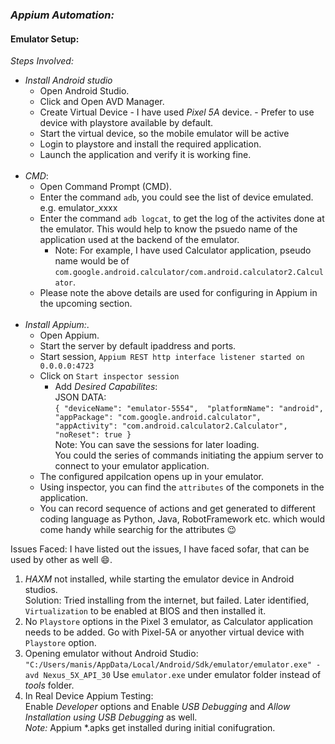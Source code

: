 
### ***Appium Automation:***
#### Emulator Setup:
*Steps Involved:*
<br>
* *Install Android studio*
  * Open Android Studio.
  * Click and Open AVD Manager.
  * Create Virtual Device - I have used *Pixel 5A* device. - Prefer to use device with playstore available by default.
  * Start the virtual device, so the mobile emulator will be active
  * Login to playstore and install the required application.
  * Launch the application and verify it is working fine.
    <br><br>
* _CMD_:
    * Open Command Prompt (CMD).
    * Enter the command `adb`, you could see the list of device emulated. e.g. emulator_xxxx
    * Enter the command `adb logcat`, to get the log of the activites done at the emulator. This would help to know the psuedo name of the application used at the backend of the emulator.
        * Note: For example, I have used Calculator application, pseudo name would be of `com.google.android.calculator/com.android.calculator2.Calculator`.
    * Please note the above details are used for configuring in Appium in the upcoming section.
    <br><br>
* _Install Appium:_.
  * Open Appium.
  * Start the server by default ipaddress and ports.    
  * Start session, 
  `Appium REST http interface listener started on 0.0.0.0:4723`
  * Click on `Start inspector session` 
    * Add *Desired Capabilites*: <br> 
    JSON DATA: <br>
        `{
          "deviceName": "emulator-5554", 
          "platformName": "android",
          "appPackage": "com.google.android.calculator",
          "appActivity": "com.android.calculator2.Calculator",
          "noReset": true
        }`
      <br>Note: You can save the sessions for later loading. <br>
      You could  the series of commands initiating the appium server to connect to your emulator application.
  * The configured appilcation opens up in your emulator.
  * Using inspector, you can find the `attributes` of the componets in the application.
  * You can record sequence of actions and get generated to different coding language as Python, Java, RobotFramework etc.
  which would come handy while searchig for the attributes :wink:
    
Issues Faced:
I have listed out the issues, I have faced sofar, that can be used by other as well :smile:.
1. _HAXM_ not installed, while starting the emulator device in Android studios.
    <br>Solution: Tried installing from the internet, but failed. Later identified, `Virtualization` to be enabled at BIOS and then installed it.
2. No `Playstore` options in the Pixel 3 emulator, as Calculator application needs to be added. Go with Pixel-5A or anyother virtual device with `Playstore` option.
3. Opening emulator without Android Studio:
  `"C:/Users/manis/AppData/Local/Android/Sdk/emulator/emulator.exe" -avd Nexus_5X_API_30`
   Use `emulator.exe` under emulator folder instead of _tools_ folder.
4. In Real Device Appium Testing: <br>Enable _Developer_ options and Enable _USB Debugging_ and _Allow Installation using USB Debugging_ as well.
   <br>_Note:_ Appium *.apks get installed during initial conifugration. 
    
  
